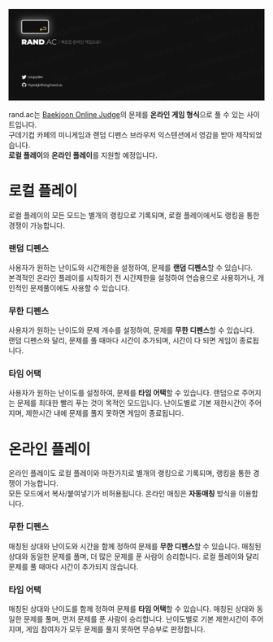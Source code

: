 ![rand.ac](/static/github.png)

rand.ac는 [Baekjoon Online Judge](https://www.acmicpc.net/)의 문제를 **온라인 게임 형식**으로 풀 수 있는 사이트입니다.  
구데기컵 카페의 미니게임과 랜덤 디펜스 브라우저 익스텐션에서 영감을 받아 제작되었습니다.  
**로컬 플레이**와 **온라인 플레이**를 지원할 예정입니다.

# 로컬 플레이

로컬 플레이의 모든 모드는 별개의 랭킹으로 기록되며, 로컬 플레이에서도 랭킹을 통한 경쟁이 가능합니다.

### 랜덤 디펜스

사용자가 원하는 난이도와 시간제한을 설정하여, 문제를 **랜덤 디펜스**할 수 있습니다.  
본격적인 온라인 플레이를 시작하기 전 시간제한을 설정하여 연습용으로 사용하거나, 개인적인 문제풀이에도 사용할 수 있습니다.

### 무한 디펜스

사용자가 원하는 난이도와 문제 개수를 설정하여, 문제를 **무한 디펜스**할 수 있습니다.  
랜덤 디펜스와 달리, 문제를 풀 때마다 시간이 추가되며, 시간이 다 되면 게임이 종료됩니다.

### 타임 어택

사용자가 원하는 난이도를 설정하여, 문제를 **타임 어택**할 수 있습니다.
랜덤으로 주어지는 문제를 최대한 빨리 푸는 것이 목적인 모드입니다. 난이도별로 기본 제한시간이 주어지며, 제한시간 내에 문제를 풀지 못하면 게임이 종료됩니다.

# 온라인 플레이

온라인 플레이도 로컬 플레이와 마찬가지로 별개의 랭킹으로 기록되며, 랭킹을 통한 경쟁이 가능합니다.  
모든 모드에서 복사/붙여넣기가 비허용됩니다.
온라인 매칭은 **자동매칭** 방식을 이용합니다.

### 무한 디펜스

매칭된 상대와 난이도와 시간을 함께 정하여 문제를 **무한 디펜스**할 수 있습니다.
매칭된 상대와 동일한 문제를 풀며, 더 많은 문제를 푼 사람이 승리합니다.
로컬 플레이와 달리 문제를 풀 때마다 시간이 추가되지 않습니다.

### 타임 어택

매칭된 상대와 난이도를 함께 정하여 문제를 **타임 어택**할 수 있습니다.
매칭된 상대와 동일한 문제를 풀며, 먼저 문제를 푼 사람이 승리합니다.
난이도별로 기본 제한시간이 주어지며, 게임 참여자가 모두 문제를 풀지 못하면 무승부로 판정합니다.
